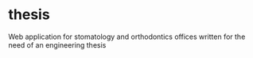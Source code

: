 # thesis
Web application for stomatology and orthodontics offices written for the need of an engineering thesis
